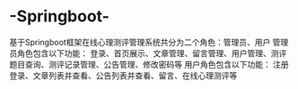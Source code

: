 # -Springboot-
基于Springboot框架在线心理测评管理系统共分为二个角色：管理员、用户 管理员角色包含以下功能：  登录、首页展示、文章管理、留言管理、用户管理、测评题目查询、测评记录管理、公告管理、修改密码等  用户角色包含以下功能：  注册登录、文章列表并查看、公告列表并查看、留言、在线心理测评等
